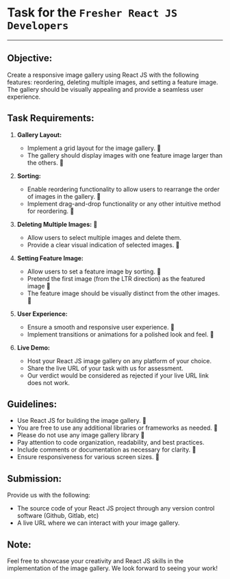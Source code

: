 # Task for the `Fresher React JS Developers`
----

## Objective:
Create a responsive image gallery using React JS with the following features: reordering, deleting multiple images, and setting a feature image. The gallery should be visually appealing and provide a seamless user experience. 

## Task Requirements:
1. **Gallery Layout:**
   - Implement a grid layout for the image gallery. 🔵
   - The gallery should display images with one feature image larger than the others. 🔵
2. **Sorting:**
   - Enable reordering functionality to allow users to rearrange the order of images in the gallery. 🔵
   - Implement drag-and-drop functionality or any other intuitive method for reordering. 🔵
3. **Deleting Multiple Images:** 🔵
   - Allow users to select multiple images and delete them. 
   - Provide a clear visual indication of selected images. 🔵
4. **Setting Feature Image:**
   - Allow users to set a feature image by sorting. 🔵
   - Pretend the first image (from the LTR direction) as the featured image 🔵
   - The feature image should be visually distinct from the other images. 🔵
5. **User Experience:**
   - Ensure a smooth and responsive user experience. 🔵
   - Implement transitions or animations for a polished look and feel. 🔵

6. **Live Demo:**
   - Host your React JS image gallery on any platform of your choice.
   - Share the live URL of your task with us for assessment.
   - Our verdict would be considered as rejected if your live URL link does not work.

## Guidelines:
- Use React JS for building the image gallery. 🔵
- You are free to use any additional libraries or frameworks as needed. 🔵
- Please do not use any image gallery library 🔵
- Pay attention to code organization, readability, and best practices.
- Include comments or documentation as necessary for clarity. 🔵
- Ensure responsiveness for various screen sizes. 🔵


## Submission:
Provide us with the following:
- The source code of your React JS project through any version control software (Github, Gitlab, etc)
- A live URL where we can interact with your image gallery.

## Note:
Feel free to showcase your creativity and React JS skills in the implementation of the image gallery. We look forward to seeing your work!